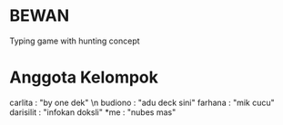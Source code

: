 # BEWAN
Typing game with hunting concept


# Anggota Kelompok

carlita  :  "by one dek" \n
budiono  : "adu deck sini"
farhana  : "mik cucu"
darisilit : "infokan doksli"
*me      : "nubes mas"
